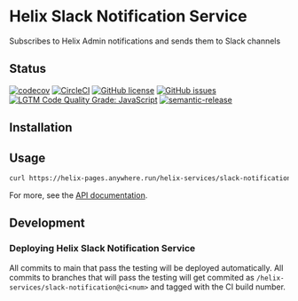 # Helix Slack Notification Service

Subscribes to Helix Admin notifications and sends them to Slack channels 

## Status
[![codecov](https://img.shields.io/codecov/c/github/adobe/helix-slack-notification.svg)](https://codecov.io/gh/adobe/helix-slack-notification)
[![CircleCI](https://img.shields.io/circleci/project/github/adobe/helix-slack-notification.svg)](https://circleci.com/gh/adobe/helix-slack-notification)
[![GitHub license](https://img.shields.io/github/license/adobe/helix-slack-notification.svg)](https://github.com/adobe/helix-slack-notification/blob/main/LICENSE.txt)
[![GitHub issues](https://img.shields.io/github/issues/adobe/helix-slack-notification.svg)](https://github.com/adobe/helix-slack-notification/issues)
[![LGTM Code Quality Grade: JavaScript](https://img.shields.io/lgtm/grade/javascript/g/adobe/helix-slack-notification.svg?logo=lgtm&logoWidth=18)](https://lgtm.com/projects/g/adobe/helix-slack-notification)
[![semantic-release](https://img.shields.io/badge/%20%20%F0%9F%93%A6%F0%9F%9A%80-semantic--release-e10079.svg)](https://github.com/semantic-release/semantic-release)

## Installation

## Usage

```bash
curl https://helix-pages.anywhere.run/helix-services/slack-notification@v1
```

For more, see the [API documentation](docs/API.md).

## Development

### Deploying Helix Slack Notification Service

All commits to main that pass the testing will be deployed automatically. All commits to branches that will pass the testing will get commited as `/helix-services/slack-notification@ci<num>` and tagged with the CI build number.
